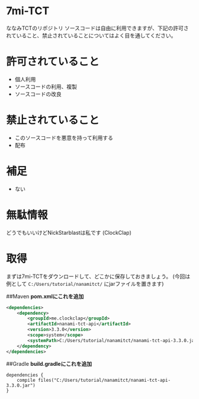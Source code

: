 # 7mi-TCT
ななみTCTのリポジトリ
ソースコードは自由に利用できますが、下記の許可されていること、禁止されていることについてはよく目を通してください。

# 許可されていること
- 個人利用
- ソースコードの利用、複製
- ソースコードの改良

# 禁止されていること
- このソースコードを悪意を持って利用する
- 配布

# 補足
- ない

# 無駄情報
どうでもいいけどNickStarblastは私です (ClockClap)


# 取得

まずは7mi-TCTをダウンロードして、どこかに保存しておきましょう。
(今回は例として `C:/Users/tutorial/nanamitct/` にjarファイルを置きます)

##Maven
**pom.xmlにこれを追加**

```xml
<dependencies>
    <dependency>
        <groupId>me.clockclap</groupId>
        <artifactId>nanami-tct-api</artifactId>
        <version>3.3.0</version>
        <scope>system</scope>
        <systemPath>C:/Users/tutorial/nanamitct/nanami-tct-api-3.3.0.jar</systemPath>
    </dependency>
</dependencies>
```

##Gradle
**build.gradleにこれを追加**

```
dependencies {
    compile files("C:/Users/tutorial/nanamitct/nanami-tct-api-3.3.0.jar")
}
```
